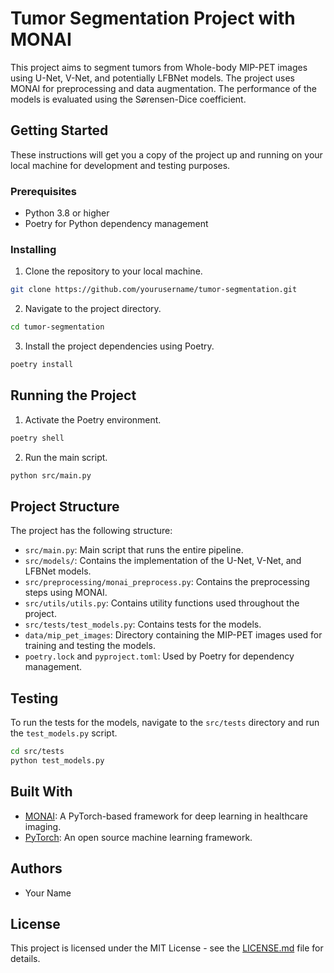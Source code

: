 # Tumor Segmentation Project with MONAI

This project aims to segment tumors from Whole-body MIP-PET images using U-Net, V-Net, and potentially LFBNet models. The project uses MONAI for preprocessing and data augmentation. The performance of the models is evaluated using the Sørensen-Dice coefficient.

## Getting Started

These instructions will get you a copy of the project up and running on your local machine for development and testing purposes.

### Prerequisites

- Python 3.8 or higher
- Poetry for Python dependency management

### Installing

1. Clone the repository to your local machine.

```bash
git clone https://github.com/yourusername/tumor-segmentation.git
```

2. Navigate to the project directory.

```bash
cd tumor-segmentation
```

3. Install the project dependencies using Poetry.

```bash
poetry install
```

## Running the Project

1. Activate the Poetry environment.

```bash
poetry shell
```

2. Run the main script.

```bash
python src/main.py
```

## Project Structure

The project has the following structure:

- `src/main.py`: Main script that runs the entire pipeline.
- `src/models/`: Contains the implementation of the U-Net, V-Net, and LFBNet models.
- `src/preprocessing/monai_preprocess.py`: Contains the preprocessing steps using MONAI.
- `src/utils/utils.py`: Contains utility functions used throughout the project.
- `src/tests/test_models.py`: Contains tests for the models.
- `data/mip_pet_images`: Directory containing the MIP-PET images used for training and testing the models.
- `poetry.lock` and `pyproject.toml`: Used by Poetry for dependency management.

## Testing

To run the tests for the models, navigate to the `src/tests` directory and run the `test_models.py` script.

```bash
cd src/tests
python test_models.py
```

## Built With

- [MONAI](https://monai.io/): A PyTorch-based framework for deep learning in healthcare imaging.
- [PyTorch](https://pytorch.org/): An open source machine learning framework.

## Authors

- Your Name

## License

This project is licensed under the MIT License - see the [LICENSE.md](LICENSE.md) file for details.